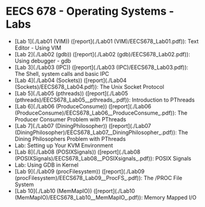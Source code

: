 # EECS 678 - Operating Systems - Labs

* [Lab 1](./Lab01 \(VIM\)) ([report](./Lab01 \(VIM\)/EECS678_Lab01.pdf)): Text Editor - Using VIM
* [Lab 2](./Lab02 \(gdb\)) ([report](./Lab02 \(gdb\)/EECS678_Lab02.pdf)): Using debugger - gdb
* [Lab 3](./Lab03 \(IPC\)) ([report](./Lab03 \(IPC\)/EECS678_Lab03.pdf)): The Shell, system calls and basic IPC
* [Lab 4](./Lab04 \(Sockets\)) ([report](./Lab04 \(Sockets\)/EECS678_Lab04.pdf)): The Unix Socket Protocol
* [Lab 5](./Lab05 \(pthreads\)) ([report](./Lab05 \(pthreads\)/EECS678_Lab05__pthreads_.pdf)): Introduction to PThreads
* [Lab 6](./Lab06 \(ProduceConsume\)) ([report](./Lab06 \(ProduceConsume\)/EECS678_Lab06__ProduceConsume_.pdf)): The Producer Consumer Problem with PThreads
* [Lab 7](./Lab07 \(DiningPhilosopher\)) ([report](./Lab07 \(DiningPhilosopher\)/EECS678_Lab07__DiningPhilosopher_.pdf)): The Dining Philosophers Problem with PThreads
* Lab: Setting up Your KVM Environment
* [Lab 8](./Lab08 \(POSIXSignals\)) ([report](./Lab08 \(POSIXSignals\)/EECS678_Lab08__POSIXsignals_.pdf)): POSIX Signals
* Lab: Using GDB in Kernel
* [Lab 9](./Lab09 \(procFilesystem\)) ([report](./Lab09 \(procFilesystem\)/EECS678_Lab09__ProcFS_.pdf)): The /PROC File System
* [Lab 10](./Lab10 \(MemMapIO\)) ([report](./Lab10 \(MemMapIO\)/EECS678_Lab10__MemMapIO_.pdf)): Memory Mapped I/O
